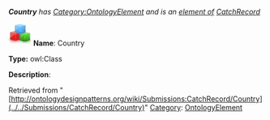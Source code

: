 ___Country__ has [Category:OntologyElement](../../Category/OntologyElement "Category:OntologyElement") and is an [element of](../../Property/ElementOf "Property:ElementOf") [CatchRecord](../../Submissions/CatchRecord "Submissions:CatchRecord")_


  




[![Class](../../images/thumb/2/27/Class.gif/45px-Class.gif)](../../Image/Class.gif "Class")
__Name__: Country 


__Type:__ owl:Class 


__Description__: 





Retrieved from "[http://ontologydesignpatterns.org/wiki/Submissions:CatchRecord/Country](../../Submissions/CatchRecord/Country)"
 [Category](http://ontologydesignpatterns.org/wiki/Special:Categories "Special:Categories"): [OntologyElement](../../Category/OntologyElement "Category:OntologyElement")